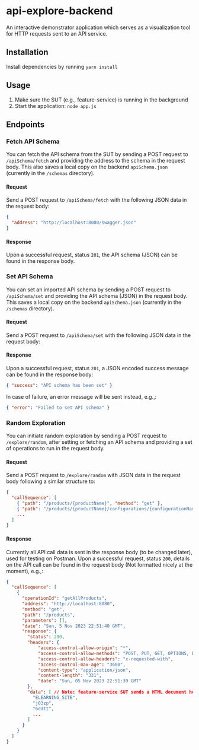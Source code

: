 # api-explore-backend

An interactive demonstrator application which serves as a visualization tool for HTTP requests sent to an API service.

## Installation

Install dependencies by running `yarn install`

## Usage

1. Make sure the SUT (e.g., feature-service) is running in the background
2. Start the application: `node app.js`

## Endpoints

### Fetch API Schema

You can fetch the API schema from the SUT by sending a POST request to `/apiSchema/fetch` and providing the address to the schema in the request body. This also saves a local copy on the backend `apiSchema.json` (currently in the `/schemas` directory).

#### Request

Send a POST request to `/apiSchema/fetch` with the following JSON data in the request body:

```json
{
  "address": "http://localhost:8080/swagger.json"
}
```
#### Response
Upon a successful request, status `201`, the API schema (JSON) can be found in the response body.

### Set API Schema

You can set an imported API schema by sending a POST request to `/apiSchema/set` and providing the API schema (JSON) in the request body. This  saves a local copy on the backend `apiSchema.json` (currently in the `/schemas` directory).

#### Request

Send a POST request to `/apiSchema/set` with the following JSON data in the request body:

#### Response
Upon a successful request, status `201`, a JSON encoded success message can be found in the response body:
```json
{ "success": "API schema has been set" }
```
In case of failure, an error message will be sent instead, e.g.,:
```json
{ "error": "Failed to set API schema" }
```
### Random Exploration

You can initiate random exploration by sending a POST request to `/explore/random`, after setting or fetching an API schema and providing a set of operations to run in the request body. 

#### Request

Send a POST request to `/explore/random` with  JSON data in the request body following a similar structure to:

```json
{
  "callSequence": [
    { "path": "/products/{productName}", "method": "get" },
    { "path": "/products/{productName}/configurations/{configurationName}", "method": "post" },
    ...
  ]
}
```
#### Response
Currently all API call data is sent in the response body (to be changed later), used for testing on Postman.
Upon a successful request, status `200`, details on the API call can be found in the request body (Not formatted nicely at the moment), e.g.,:
```json
{
  "callSequence": [
    {
      "operationId": "getAllProducts",
      "address": "http://localhost:8080",
      "method": "get",
      "path": "/products",
      "parameters": [],
      "date": "Sun, 5 Nov 2023 22:51:40 GMT",
      "response": {
        "status": 200,
        "headers": {
            "access-control-allow-origin": "*",
            "access-control-allow-methods": "POST, PUT, GET, OPTIONS, DELETE",
            "access-control-allow-headers": "x-requested-with",
            "access-control-max-age": "3600",
            "content-type": "application/json",
            "content-length": "331",
            "date": "Sun, 05 Nov 2023 22:51:39 GMT"
        },
        "data": [ // Note: feature-service SUT sends a HTML document here in case of issues (e.g., status 500)
          "ELEARNING_SITE",
          "j03zp",
          "6ddtt",
          ...
        ]
      }
    }
  ]
}
```
